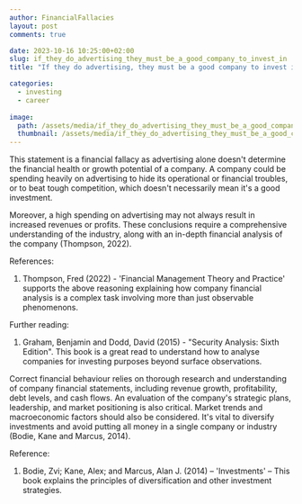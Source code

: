 ```yaml
---
author: FinancialFallacies
layout: post
comments: true

date: 2023-10-16 10:25:00+02:00  
slug: if_they_do_advertising_they_must_be_a_good_company_to_invest_in
title: "If they do advertising, they must be a good company to invest in."

categories:
  - investing
  - career
  
image:
  path: /assets/media/if_they_do_advertising_they_must_be_a_good_company_to_invest_in.jpg
  thumbnail: /assets/media/if_they_do_advertising_they_must_be_a_good_company_to_invest_in.jpg
---
```


This statement is a financial fallacy as advertising alone doesn't determine the financial health or growth potential of a company. A company could be spending heavily on advertising to hide its operational or financial troubles, or to beat tough competition, which doesn't necessarily mean it's a good investment. 

Moreover, a high spending on advertising may not always result in increased revenues or profits. These conclusions require a comprehensive understanding of the industry, along with an in-depth financial analysis of the company (Thompson, 2022).

References:
1. Thompson, Fred (2022) - 'Financial Management Theory and Practice' supports the above reasoning explaining how company financial analysis is a complex task involving more than just observable phenomenons.

Further reading:
1. Graham, Benjamin and Dodd, David (2015) - "Security Analysis: Sixth Edition". This book is a great read to understand how to analyse companies for investing purposes beyond surface observations.

Correct financial behaviour relies on thorough research and understanding of company financial statements, including revenue growth, profitability, debt levels, and cash flows. An evaluation of the company's strategic plans, leadership, and market positioning is also critical. Market trends and macroeconomic factors should also be considered. It's vital to diversify investments and avoid putting all money in a single company or industry (Bodie, Kane and Marcus, 2014).

Reference:
1. Bodie, Zvi; Kane, Alex; and Marcus, Alan J. (2014) – 'Investments' – This book explains the principles of diversification and other investment strategies.
